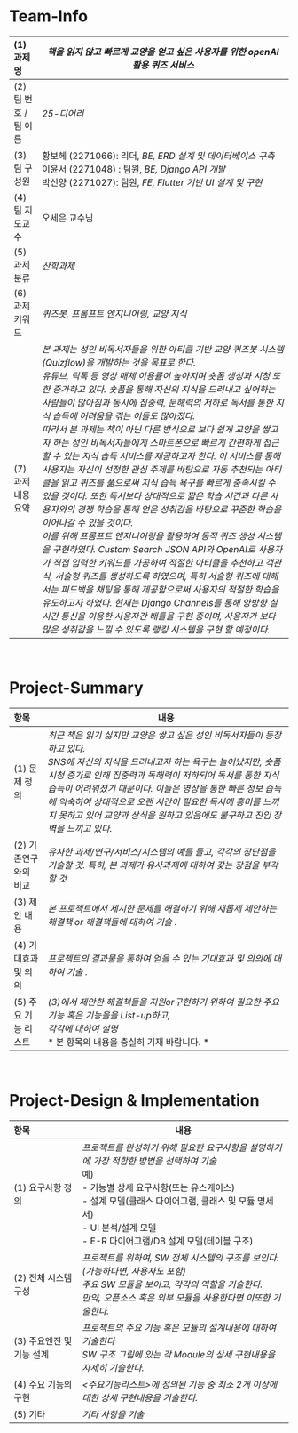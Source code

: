 <!-- Template for PROJECT REPORT of CapstoneDesign 2025-2H, initially written by khyoo -->
<!-- 본 파일은 2025년도 컴공 졸업프로젝트의 <1차보고서> 작성을 위한 기본 양식입니다. -->
<!-- 아래에 "*"..."*" 표시는 italic체로 출력하기 위해서 사용한 것입니다. -->
<!-- "내용"에 해당하는 부분을 지우고, 여러분 과제의 내용을 작성해 주세요. -->

# Team-Info
| (1) 과제명 | *책을 읽지 않고 빠르게 교양을 얻고 싶은 사용자를 위한 openAI 활용 퀴즈 서비스*
|:---  |---  |
| (2) 팀 번호 / 팀 이름 | *25-디어리* |
| (3) 팀 구성원 | 황보혜 (2271066): 리더, *BE, ERD 설계 및 데이터베이스 구축* <br> 이윤서 (2271048) : 팀원, *BE, Django API 개발* <br> 박신양 (2271027): 팀원, *FE, Flutter 기반 UI 설계 및 구현* |
| (4) 팀 지도교수 | 오세은 교수님 |
| (5) 과제 분류 | *산학과제* |
| (6) 과제 키워드 | *퀴즈봇, 프롬프트 엔지니어링, 교양 지식*  |
| (7) 과제 내용 요약 | *본 과제는 성인 비독서자들을 위한 아티클 기반 교양 퀴즈봇 시스템(Quizflow)을 개발하는 것을 목표로 한다. <br> 유튜브, 틱톡 등 영상 매체 이용률이 높아지며 숏폼 생성과 시청 또한 증가하고 있다. 숏폼을 통해 자신의 지식을 드러내고 싶어하는 사람들이 많아짐과 동시에 집중력, 문해력의 저하로 독서를 통한 지식 습득에 어려움을 겪는 이들도 많아졌다. <br> 따라서 본 과제는 책이 아닌 다른 방식으로 보다 쉽게 교양을 쌓고자 하는 성인 비독서자들에게 스마트폰으로 빠르게 간편하게 접근할 수 있는 지식 습득 서비스를 제공하고자 한다. 이 서비스를 통해 사용자는 자신이 선정한 관심 주제를 바탕으로 자동 추천되는 아티클을 읽고 퀴즈를 풂으로써 지식 습득 욕구를 빠르게 충족시킬 수 있을 것이다. 또한 독서보다 상대적으로 짧은 학습 시간과 다른 사용자와의 경쟁 학습을 통해 얻은 성취감을 바탕으로 꾸준한 학습을 이어나갈 수 있을 것이다. <br> 이를 위해 프롬프트 엔지니어링을 활용하여 동적 퀴즈 생성 시스템을 구현하였다. Custom Search JSON API와 OpenAI로 사용자가 직접 입력한 키워드를 가공하여 적절한 아티클을 추천하고 객관식, 서술형 퀴즈를 생성하도록 하였으며, 특히 서술형 퀴즈에 대해서는 피드백을 채팅을 통해 제공함으로써 사용자의 적절한 학습을 유도하고자 하였다. 현재는 Django Channels를 통해 양방향 실시간 통신을 이용한 사용자간 배틀을 구현 중이며, 사용자가 보다 많은 성취감을 느낄 수 있도록 랭킹 시스템을 구현 할 예정이다.* |
<br>

# Project-Summary
| 항목 | 내용 |
|:---  |---  |
| (1) 문제 정의 | *최근 책은 읽기 싫지만 교양은 쌓고 싶은 성인 비독서자들이 등장하고 있다. <br> SNS에 자신의 지식을 드러내고자 하는 욕구는 늘어났지만, 숏폼 시청 증가로 인해 집중력과 독해력이 저하되어 독서를 통한 지식 습득이 어려워졌기 때문이다. 이들은 영상을 통한 빠른 정보 습득에 익숙하여 상대적으로 오랜 시간이 필요한 독서에 흥미를 느끼지 못하고 있어 교양과 상식을 원하고 있음에도 불구하고 진입 장벽을 느끼고 있다.* |
| (2) 기존연구와의 비교 | *유사한 과제/연구/서비스/시스템의 예를 들고, 각각의 장단점을 기술할 것. 특히, 본 과제가 유사과제에 대하여 갖는 장점을 부각할 것* |
| (3) 제안 내용 | *본 프로젝트에서 제시한 문제를 해결하기 위해 새롭제 제안하는 해결책 or 해결책들에 대하여 기술 .* |
| (4) 기대효과 및 의의 | *프로젝트의 결과물을 통하여 얻을 수 있는 기대효과 및 의의에 대하여 기술 .* |
| (5) 주요 기능 리스트 | *(3)에서 제안한 해결책들을 지원or구현하기 위하여 필요한 주요 기능 혹은 기능을을 List-up하고, <br> 각각에 대하여 설명* <br> * 본 항목의 내용을 충실히 기재 바람니다. *|

<br>
 
# Project-Design & Implementation
| 항목 | 내용 |
|:---  |---  |
| (1) 요구사항 정의 | *프로젝트를 완성하기 위해 필요한 요구사항을 설명하기에 가장 적합한 방법을 선택하여 기술* <br> 예) <br> - 기능별 상세 요구사항(또는 유스케이스) <br> - 설계 모델(클래스 다이어그램, 클래스 및 모듈 명세서) <br> - UI 분석/설계 모델 <br> - E-R 다이어그램/DB 설계 모델(테이블 구조) |
| (2) 전체 시스템 구성 | *프로젝트를 위하여, SW 전체 시스템의 구조를 보인다. (가능하다면, 사용자도 포함) <br> 주요 SW 모듈을 보이고, 각각의 역할을 기술한다. <br>만약, 오픈소스 혹은 외부 모듈을 사용한다면 이또한 기술한다.* |
| (3) 주요엔진 및 기능 설계 | *프로젝트의 주요 기능 혹은 모듈의 설계내용에 대하여 기술한다 <br> SW 구조 그림에 있는 각 Module의 상세 구현내용을 자세히 기술한다.* |
| (4) 주요 기능의 구현 | *<주요기능리스트>에 정의된 기능 중 최소 2개 이상에 대한 상세 구현내용을 기술한다.* |
| (5) 기타 | *기타 사항을 기술*  |

<br>
